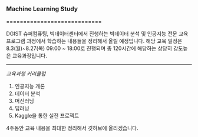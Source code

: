 ### Machine Learning Study
============================

DGIST 슈퍼컴퓨팅, 빅데이터센터에서 진행하는 빅데이터 분석 및 인공지능 전문 교육 프로그램 과정에서 학습하는 내용들을 정리해서 올릴 예정입니다. 해당 교육 일정은 8.3(월)~8.27(목) 09:00 ~ 18:00로 진행되며 총 120시간에 해당하는 상당히 강도높은 교육과정입니다. 
***
*교육과정 커리큘럼*
1. 인공지능 개론 
2. 데이터 분석 
3. 머신러닝
4. 딥러닝 
5. Kaggle을 통한 실전 프로젝트

4주동안 교육 내용을 최대한 정리해서 깃허브에 올리겠습니다.
